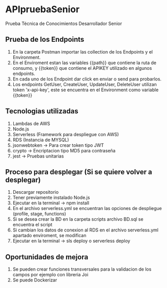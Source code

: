 # APIpruebaSenior
Prueba Técnica de Conocimientos Desarrollador Senior

## Prueba de los Endpoints

1. En la carpeta Postman importar las collection de los Endpoints y el Environment.
2. En el Enviroment estan las variables {{path}} que contiene la ruta de consumo, y {{token}} que contiene
   el APIKEY utilizado en algunos endpoints.
3. En cada uno de los Endpoint dar click en enviar o send para probarlos.
4. Los endpoints GetUser, CreateUser, UpdateUser, DeleteUser utilizan token 'x-api-key', este se encuentra
   en el Environment como variable {{token}}

## Tecnologias utilizadas

1. Lambdas de AWS
2. Node.js
3. Serverless (Framework para despliegue con AWS)
4. RDS (Instancia de MYSQL)
5. jsonwebtoken -> Para crear token tipo JWT
6. crypto -> Encriptacion tipo MD5 para contraseña
7. jest -> Pruebas unitarias

## Proceso para desplegar (Si se quiere volver a desplegar)

1. Descargar repositorio
2. Tener previamente instalado Node.js
3. Ejecutar en la terminal -> npm install
4. En el archivo serverless.yml se encuentran las opciones de despliegue (profile, stage, functions)
5. Si se desea crear la BD en la carpeta scripts archivo BD.sql se encuentra el script
6. Si cambian los datos de conexion al RDS en el archivo serverless.yml apartado enviroment, se modifican
5. Ejecutar en la terminal -> sls deploy o serverless deploy

## Oportunidades de mejora

1. Se pueden crear funciones transversales para la validacion de los campos por ejemplo con libreria Joi
2. Se puede Dockerizar